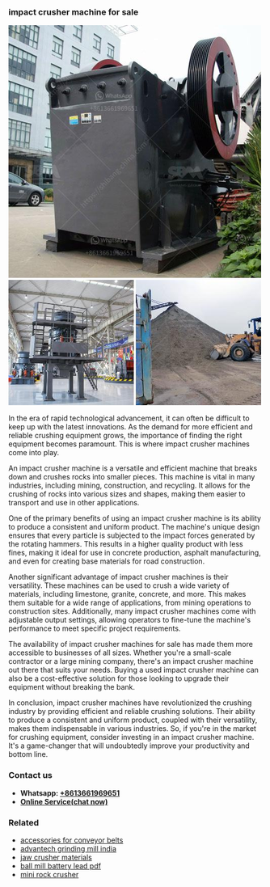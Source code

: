 <h3>impact crusher machine for sale</h3><img src='1708408210.jpg' alt=''><p>In the era of rapid technological advancement, it can often be difficult to keep up with the latest innovations. As the demand for more efficient and reliable crushing equipment grows, the importance of finding the right equipment becomes paramount. This is where impact crusher machines come into play.</p><p>An impact crusher machine is a versatile and efficient machine that breaks down and crushes rocks into smaller pieces. This machine is vital in many industries, including mining, construction, and recycling. It allows for the crushing of rocks into various sizes and shapes, making them easier to transport and use in other applications.</p><p>One of the primary benefits of using an impact crusher machine is its ability to produce a consistent and uniform product. The machine's unique design ensures that every particle is subjected to the impact forces generated by the rotating hammers. This results in a higher quality product with less fines, making it ideal for use in concrete production, asphalt manufacturing, and even for creating base materials for road construction.</p><p>Another significant advantage of impact crusher machines is their versatility. These machines can be used to crush a wide variety of materials, including limestone, granite, concrete, and more. This makes them suitable for a wide range of applications, from mining operations to construction sites. Additionally, many impact crusher machines come with adjustable output settings, allowing operators to fine-tune the machine's performance to meet specific project requirements.</p><p>The availability of impact crusher machines for sale has made them more accessible to businesses of all sizes. Whether you're a small-scale contractor or a large mining company, there's an impact crusher machine out there that suits your needs. Buying a used impact crusher machine can also be a cost-effective solution for those looking to upgrade their equipment without breaking the bank.</p><p>In conclusion, impact crusher machines have revolutionized the crushing industry by providing efficient and reliable crushing solutions. Their ability to produce a consistent and uniform product, coupled with their versatility, makes them indispensable in various industries. So, if you're in the market for crushing equipment, consider investing in an impact crusher machine. It's a game-changer that will undoubtedly improve your productivity and bottom line.</p><h3>Contact us</h3><ul><li><strong>Whatsapp:&nbsp;<a href="https://wa.me/8613661969651">+8613661969651</a></strong></li><li><a href="https://swt.shibang-china.com/?git&amp;zhl&amp;impact crusher machine for sale"><strong>Online Service(chat now)</strong></a></li></ul><h3>Related</h3><ul><li><a href='accessories for conveyor belts.md'>accessories for conveyor belts</a></li><li><a href='advantech grinding mill india.md'>advantech grinding mill india</a></li><li><a href='jaw crusher materials.md'>jaw crusher materials</a></li><li><a href='ball mill battery lead pdf.md'>ball mill battery lead pdf</a></li><li><a href='mini rock crusher.md'>mini rock crusher</a></li></ul>